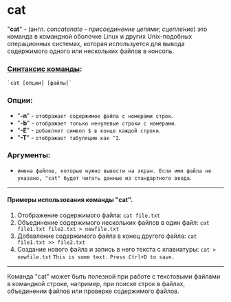 # cat
"**cat**" - (англ. *concatenate* - *присоединение цепями*; *сцепле́ние*) это команда в командной оболочке Linux и других Unix-подобных операционных системах, которая используется для вывода содержимого одного или нескольких файлов в консоль.

### [Синтаксис команды](../glossary.md#cинтаксис-консольных-команд):
    `cat [опции] [файлы]`

### Опции:
* "**-n**" - `отображает содержимое файла с номерами строк`.
* "**-b**" - `отображает только ненулевые строки с номерами`.
* "**-E**" - `добавляет символ $ в конце каждой строки`.
* "**-T**" - `отображает табуляцию как ^I`.

### Аргументы:
* `имена файлов, которые нужно вывести на экран. Если имя файла не указано, "cat" будет читать данные из стандартного ввода`.

***

#### Примеры использования команды "cat". 
1. Отображение содержимого файла:
    `cat file.txt`
2. Объединение содержимого нескольких файлов в один файл:
    `cat file1.txt file2.txt > newfile.txt`
3. Добавление содержимого файла в конец другого файла:
    `cat file1.txt >> file2.txt`
4. Создание нового файла и запись в него текста с клавиатуры:
    `cat > newfile.txt`
    `This is some text.`
    `Press Ctrl+D to save.`

***

Команда "cat" может быть полезной при работе с текстовыми файлами в командной строке, например, при поиске строк в файлах, объединении файлов или проверке содержимого файлов.